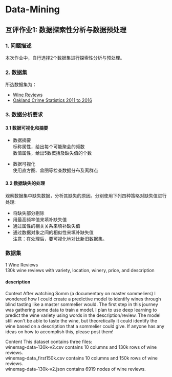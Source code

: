 # Data-Mining

## 互评作业1: 数据探索性分析与数据预处理
### 1. 问题描述
本次作业中，自行选择2个数据集进行探索性分析与预处理。
### 2. 数据集
所选数据集为：<br>  
* [Wine Reviews](https://www.kaggle.com/zynicide/wine-reviews)
* [Oakland Crime Statistics 2011 to 2016](https://www.kaggle.com/cityofoakland/oakland-crime-statistics-2011-to-2016)

### 3. 数据分析要求
#### 3.1 数据可视化和摘要
* 数据摘要<br> 
标称属性，给出每个可能聚会的频数<br> 
数值属性，给出5数概括及缺失值的个数<br> 

* 数据可视化<br> 
使用直方图、盒图等检查数据分布及离群点<br> 

#### 3.2 数据缺失的处理
观察数据集中缺失数据，分析其缺失的原因。分别使用下列四种策略对缺失值进行处理:<br> 

* 将缺失部分剔除
* 用最高频率值来填补缺失值
* 通过属性的相关关系来填补缺失值
* 通过数据对象之间的相似性来填补缺失值<br> 
注意：在处理后，要可视化地对比新旧数据集。<br> 

### 数据集
1 Wine Reviews <br> 
130k wine reviews with variety, location, winery, price, and description<br> 

#### description
Context
After watching Somm (a documentary on master sommeliers) I wondered how I could create a predictive model to identify wines through blind tasting like a master sommelier would. The first step in this journey was gathering some data to train a model. I plan to use deep learning to predict the wine variety using words in the description/review. The model still won't be able to taste the wine, but theoretically it could identify the wine based on a description that a sommelier could give. If anyone has any ideas on how to accomplish this, please post them!

Content
This dataset contains three files:<br> 
winemag-data-130k-v2.csv contains 10 columns and 130k rows of wine reviews.<br> 
winemag-data_first150k.csv contains 10 columns and 150k rows of wine reviews.<br> 
winemag-data-130k-v2.json contains 6919 nodes of wine reviews.<br> 
